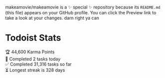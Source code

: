 makeamovie/makeamovie is a ✨ special ✨ repository because its `README.md` (this file) appears on your GitHub profile.
You can click the Preview link to take a look at your changes. darn right ya can

# Todoist Stats

<!-- TODO-IST:START -->
🏆  44,600 Karma Points           
🌸  Completed 2 tasks today           
✅  Completed 31,316 tasks so far           
⏳  Longest streak is 328 days
<!-- TODO-IST:END -->
